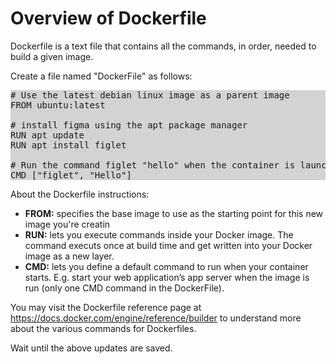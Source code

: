 # Overview of Dockerfile
Dockerfile is a text file that contains all the commands, in order, needed to build a given image. 

Create a file named "DockerFile" as follows:

<pre style="background-color:LightGray">
# Use the latest debian linux image as a parent image
FROM ubuntu:latest

# install figma using the apt package manager
RUN apt update 
RUN apt install figlet

# Run the command figlet "hello" when the container is launched
CMD ["figlet", "Hello"]
</pre>

About the Dockerfile instructions:
* **FROM:** specifies the base image to use as the starting point for this new image you're creatin
* **RUN:** lets you execute commands inside  your Docker image. The command executs once at build time and get written into your Docker image as a new layer.
* **CMD:** lets you define a default command to run when your container starts. E.g. start your web application’s app server when the image is run (only one CMD command in the DockerFile).

You may visit the Dockerfile reference page at https://docs.docker.com/engine/reference/builder to understand more about the various commands for Dockerfiles.

Wait until the above updates are saved. 

<br/>
